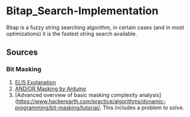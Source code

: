 # Bitap_Search-Implementation
Bitap is a fuzzy string searching algorithm, in certain cases (and in most optimizations) it is the fastest string search available.

## Sources

### Bit Masking
1. [ELI5 Explanation](https://stackoverflow.com/questions/10493411/what-is-bit-masking)
2. [AND/OR Masking by Arduino](https://www.arduino.cc/en/Tutorial/Foundations/BitMask)
3. [Advanced overview of basic masking complexity analysis](https://www.hackerearth.com/practice/algorithms/dynamic-programming/bit-masking/tutorial/. This includes a problem to solve.

